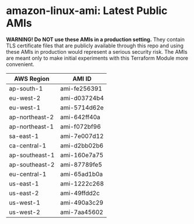 # amazon-linux-ami: Latest Public AMIs

**WARNING! Do NOT use these AMIs in a production setting.** They contain TLS certificate files that are publicly available through this repo and using these AMIs in production would represent a serious security risk. The AMIs are meant only to make initial experiments with this Terraform Module more convenient.

| AWS Region | AMI ID |
| ---------- | ------ |
| ap-south-1 | ami-fe256391 |
| eu-west-2 | ami-d03724b4 |
| eu-west-1 | ami-5714d62e |
| ap-northeast-2 | ami-642ff40a |
| ap-northeast-1 | ami-f072bf96 |
| sa-east-1 | ami-7e007d12 |
| ca-central-1 | ami-d2bb02b6 |
| ap-southeast-1 | ami-160e7a75 |
| ap-southeast-2 | ami-87789fe5 |
| eu-central-1 | ami-65ad1b0a |
| us-east-1 | ami-1222c268 |
| us-east-2 | ami-49ffdd2c |
| us-west-1 | ami-490a3c29 |
| us-west-2 | ami-7aa45602 |
